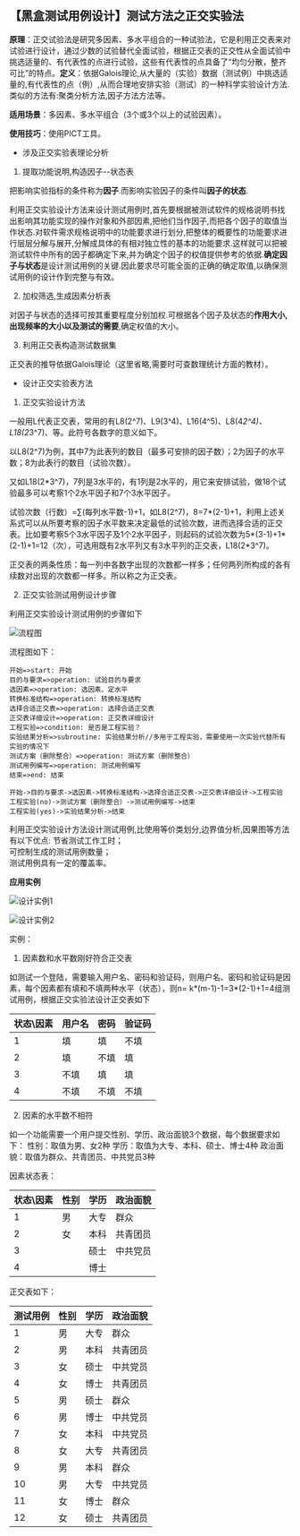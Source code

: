 ## 【黑盒测试用例设计】测试方法之正交实验法

**原理**：正交试验法是研究多因素、多水平组合的一种试验法，它是利用正交表来对试验进行设计，通过少数的试验替代全面试验，根据正交表的正交性从全面试验中挑选适量的、有代表性的点进行试验，这些有代表性的点具备了“均匀分散，整齐可比”的特点。**定义**：依据Galois理论,从大量的（实验）数据（测试例）中挑选适量的,有代表性的点（例）,从而合理地安排实验（测试）的一种科学实验设计方法.类似的方法有:聚类分析方法,因子方法方法等。

**适用场景**：多因素、多水平组合（3个或3个以上的试验因素）。

**使用技巧**：使用PICT工具。

- 涉及正交实验表理论分析

1. 提取功能说明,构造因子--状态表

把影响实验指标的条件称为**因子**.而影响实验因子的条件叫**因子的状态**.

利用正交实验设计方法来设计测试用例时,首先要根据被测试软件的规格说明书找出影响其功能实现的操作对象和外部因素,把他们当作因子,而把各个因子的取值当作状态.对软件需求规格说明中的功能要求进行划分,把整体的概要性的功能要求进行层层分解与展开,分解成具体的有相对独立性的基本的功能要求.这样就可以把被测试软件中所有的因子都确定下来,并为确定个因子的权值提供参考的依据.**确定因子与状态**是设计测试用例的关键.因此要求尽可能全面的正确的确定取值,以确保测试用例的设计作到完整与有效。

2. 加权筛选,生成因素分析表

对因子与状态的选择可按其重要程度分别加权.可根据各个因子及状态的**作用大小,出现频率的大小以及测试的需要**,确定权值的大小。

3. 利用正交表构造测试数据集

正交表的推导依据Galois理论（这里省略,需要时可查数理统计方面的教材）。

- 设计正交实验表方法

1. 正交实验设计方法

一般用L代表正交表，常用的有L8(2^7)、L9(3^4)、L16(4^5)、L8(4*2^4)、L18(2*3^7)、等。此符号各数字的意义如下。

以L8(2^7)为例，其中7为此表列的数目（最多可安排的因子数）；2为因子的水平数；8为此表行的数目（试验次数）。

又如L18(2\*3^7)，7列是3水平的，有1列是2水平的，用它来安排试验，做18个试验最多可以考察1个2水平因子和7个3水平因子。

试验次数（行数）=∑(每列水平数-1)+1，如L8(2^7)，8=7\*(2-1)+1，利用上述关系式可以从所要考察的因子水平数来决定最低的试验次数，进而选择合适的正交表。比如要考察5个3水平因子及1个2水平因子，则起码的试验次数为5\*(3-1)+1\*(2-1)+1=12（次），可选用既有2水平列又有3水平列的正交表，L18(2\*3^7)。

正交表的两条性质：每一列中各数字出现的次数都一样多；任何两列所构成的各有续数对出现的次数都一样多。所以称之为正交表。

2. 正交实验测试用例设计步骤

利用正交实验设计测试用例的步骤如下

![流程图](https://images2015.cnblogs.com/blog/517473/201705/517473-20170516163148728-1658013620.png)

流程图如下：
```flow
开始=>start: 开始
目的与要求=>operation: 试验目的与要求
选因素=>operation: 选因素、定水平
转换标准结构=>operation: 转换标准结构
选择合适正交表=>operation: 选择合适正交表
正交表详细设计=>operation: 正交表详细设计
工程实验=>condition: 是否是工程实验？
实验结果分析=>subroutine: 实验结果分析//多用于工程实验，需要使用一次实验代替所有实验的情况下
测试方案（删除整合）=>operation: 测试方案（删除整合）
测试用例编写=>operation: 测试用例编写
结束=>end: 结束

开始->目的与要求->选因素->转换标准结构->选择合适正交表->正交表详细设计->工程实验
工程实验(no)->测试方案（删除整合）->测试用例编写->结束
工程实验(yes)->实验结果分析->结束
```

利用正交实验设计方法设计测试用例,比使用等价类划分,边界值分析,因果图等方法有以下优点:
	节省测试工作工时；<br>
	可控制生成的测试用例数量；<br>
	测试用例具有一定的覆盖率。

**应用实例**

![设计实例1](https://images2015.cnblogs.com/blog/517473/201705/517473-20170516163241728-2093088032.jpg)

![设计实例2](https://images2015.cnblogs.com/blog/517473/201705/517473-20170516163254947-1814910845.jpg)

实例：
1. 因素数和水平数刚好符合正交表

如测试一个登陆，需要输入用户名、密码和验证码，则用户名、密码和验证码是因素，每个因素都有填和不填两种水平（状态），则n= k\*(m-1)-1=3\*(2-1)+1=4组测试用例，根据正交实验法设计正交表如下

|状态\因素	|用户名	|密码		|验证码|
|-|-|-|-|
|1			|填		|填			|不填|
|2			|填		|不填		|填|
|3			|不填	|	填		|填|
|4			|不填	|	不填		|不填|

2. 因素的水平数不相符

如一个功能需要一个用户提交性别、学历、政治面貌3个数据，每个数据要求如下：
性别：取值为男、女2种
学历：取值为大专、本科、硕士、博士4种
政治面貌：取值为群众、共青团员、中共党员3种

因素状态表：

|状态\因素 	|性别 	|学历 	|政治面貌|
|-|-|-|-|
|1			|男		|大专	|群众|
|2			|女		|本科	|共青团员|
|3			|		|硕士	|中共党员|
|4			|		|博士	|		|

正交表如下：

|测试用例|性别|学历|政治面貌|
|-|-|-|-|
|1 |男|大专|群众|
|2 |男|本科|共青团员|
|3 |女|硕士|中共党员|
|4 |女|博士|共青团员|
|5 |男|硕士|群众|
|6 |男|博士|中共党员|
|7 |女|本科|中共党员|
|8 |女|大专|共青团员|
|9 |男|本科|群众|
|10|男|大专|中共党员|
|11|女|博士|群众|
|12|女|硕士|共青团员|
